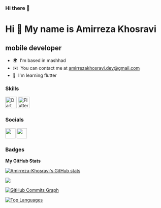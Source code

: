 ### Hi there 👋

<!--
**Amirreza-Khosravi/Amirreza-Khosravi** is a ✨ _special_ ✨ repository because its `README.md` (this file) appears on your GitHub profile.

Here are some ideas to get you started:

- 🔭 I’m currently working on ...
- 🌱 I’m currently learning ...
- 👯 I’m looking to collaborate on ...
- 🤔 I’m looking for help with ...
- 💬 Ask me about ...
- 📫 How to reach me: ...
- 😄 Pronouns: ...
- ⚡ Fun fact: ...
-->
Hi 👋 My name is Amirreza Khosravi
==================================

mobile developer
----------------

* 🌍  I'm based in mashhad
* ✉️  You can contact me at [amirrezakhosravi.dev@gmail.com](mailto:amirrezakhosravi.dev@gmail.com)
* 🧠  I'm learning flutter

### Skills

<p align="left">
<a href="https://dart.dev/" target="_blank" rel="noreferrer"><img src="https://raw.githubusercontent.com/danielcranney/readme-generator/main/public/icons/skills/dart-colored.svg" width="36" height="36" alt="Dart" /></a>
<a href="https://flutter.dev/" target="_blank" rel="noreferrer"><img src="https://raw.githubusercontent.com/danielcranney/readme-generator/main/public/icons/skills/flutter-colored.svg" width="36" height="36" alt="Flutter" /></a>
</p>


### Socials

<p align="left"> <a href="https://www.github.com/Amirreza-Khosravi" target="_blank" rel="noreferrer"><img src="https://raw.githubusercontent.com/danielcranney/readme-generator/main/public/icons/socials/github.svg" width="32" height="32" /></a> <a href="http://www.instagram.com/amirreza.kh__" target="_blank" rel="noreferrer"><img src="https://raw.githubusercontent.com/danielcranney/readme-generator/main/public/icons/socials/instagram.svg" width="32" height="32" /></a></p>

### Badges

<b>My GitHub Stats</b>

<a href="http://www.github.com/Amirreza-Khosravi"><img src="https://github-readme-stats.vercel.app/api?username=Amirreza-Khosravi&show_icons=true&hide=&count_private=true&title_color=6366f1&text_color=facc15&icon_color=ef4444&bg_color=0f172a&hide_border=true&show_icons=true" alt="Amirreza-Khosravi's GitHub stats" /></a>

<a href="http://www.github.com/Amirreza-Khosravi"><img src="https://github-readme-streak-stats.herokuapp.com/?user=Amirreza-Khosravi&stroke=facc15&background=0f172a&ring=6366f1&fire=6366f1&currStreakNum=facc15&currStreakLabel=6366f1&sideNums=facc15&sideLabels=facc15&dates=facc15&hide_border=true" /></a>

<a href="http://www.github.com/Amirreza-Khosravi"><img src="https://activity-graph.herokuapp.com/graph?username=Amirreza-Khosravi&bg_color=0f172a&color=facc15&line=ef4444&point=facc15&area_color=0f172a&area=true&hide_border=true&custom_title=GitHub%20Commits%20Graph" alt="GitHub Commits Graph" /></a>

<a href="https://github.com/Amirreza-Khosravi" align="left"><img src="https://github-readme-stats.vercel.app/api/top-langs/?username=Amirreza-Khosravi&langs_count=10&title_color=6366f1&text_color=facc15&icon_color=ef4444&bg_color=0f172a&hide_border=true&locale=en&custom_title=Top%20%Languages" alt="Top Languages" /></a>
